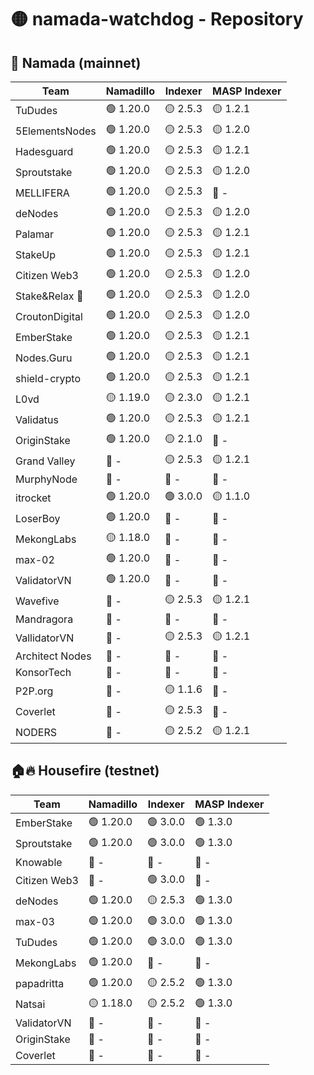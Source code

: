 # 🟡 namada-watchdog - Repository

## 🚀 Namada (mainnet)

| Team | Namadillo | Indexer | MASP Indexer |
|-|-|-|-|
| TuDudes | 🟢 1.20.0 | 🟡 2.5.3 | 🟡 1.2.1 |
| 5ElementsNodes | 🟢 1.20.0 | 🟡 2.5.3 | 🟡 1.2.0 |
| Hadesguard | 🟢 1.20.0 | 🟡 2.5.3 | 🟡 1.2.1 |
| Sproutstake | 🟢 1.20.0 | 🟡 2.5.3 | 🟡 1.2.0 |
| MELLIFERA | 🟢 1.20.0 | 🟡 2.5.3 | 🔴 - |
| deNodes | 🟢 1.20.0 | 🟡 2.5.3 | 🟡 1.2.0 |
| Palamar | 🟢 1.20.0 | 🟡 2.5.3 | 🟡 1.2.1 |
| StakeUp | 🟢 1.20.0 | 🟡 2.5.3 | 🟡 1.2.1 |
| Citizen Web3 | 🟢 1.20.0 | 🟡 2.5.3 | 🟡 1.2.0 |
| Stake&Relax 🦥 | 🟢 1.20.0 | 🟡 2.5.3 | 🟡 1.2.0 |
| CroutonDigital | 🟢 1.20.0 | 🟡 2.5.3 | 🟡 1.2.0 |
| EmberStake | 🟢 1.20.0 | 🟡 2.5.3 | 🟡 1.2.1 |
| Nodes.Guru | 🟢 1.20.0 | 🟡 2.5.3 | 🟡 1.2.1 |
| shield-crypto | 🟢 1.20.0 | 🟡 2.5.3 | 🟡 1.2.1 |
| L0vd | 🟡 1.19.0 | 🟡 2.3.0 | 🟡 1.2.1 |
| Validatus | 🟢 1.20.0 | 🟡 2.5.3 | 🟡 1.2.1 |
| OriginStake | 🟢 1.20.0 | 🟡 2.1.0 | 🔴 - |
| Grand Valley | 🔴 - | 🟡 2.5.3 | 🟡 1.2.1 |
| MurphyNode | 🔴 - | 🔴 - | 🔴 - |
| itrocket | 🟢 1.20.0 | 🟢 3.0.0 | 🟡 1.1.0 |
| LoserBoy | 🟢 1.20.0 | 🔴 - | 🔴 - |
| MekongLabs | 🟡 1.18.0 | 🔴 - | 🔴 - |
| max-02 | 🟢 1.20.0 | 🔴 - | 🔴 - |
| ValidatorVN | 🟢 1.20.0 | 🔴 - | 🔴 - |
| Wavefive | 🔴 - | 🟡 2.5.3 | 🟡 1.2.1 |
| Mandragora | 🔴 - | 🔴 - | 🔴 - |
| VallidatorVN | 🔴 - | 🟡 2.5.3 | 🟡 1.2.1 |
| Architect Nodes | 🔴 - | 🔴 - | 🔴 - |
| KonsorTech | 🔴 - | 🔴 - | 🔴 - |
| P2P.org | 🔴 - | 🟡 1.1.6 | 🔴 - |
| Coverlet | 🔴 - | 🟡 2.5.3 | 🔴 - |
| NODERS | 🔴 - | 🟡 2.5.2 | 🟡 1.2.1 |

## 🏠🔥 Housefire (testnet)

| Team | Namadillo | Indexer | MASP Indexer |
|-|-|-|-|
| EmberStake | 🟢 1.20.0 | 🟢 3.0.0 | 🟢 1.3.0 |
| Sproutstake | 🟢 1.20.0 | 🟢 3.0.0 | 🟢 1.3.0 |
| Knowable | 🔴 - | 🔴 - | 🔴 - |
| Citizen Web3 | 🔴 - | 🟢 3.0.0 | 🔴 - |
| deNodes | 🟢 1.20.0 | 🟡 2.5.3 | 🟢 1.3.0 |
| max-03 | 🟢 1.20.0 | 🟢 3.0.0 | 🟢 1.3.0 |
| TuDudes | 🟢 1.20.0 | 🟢 3.0.0 | 🟢 1.3.0 |
| MekongLabs | 🟢 1.20.0 | 🔴 - | 🔴 - |
| papadritta | 🟢 1.20.0 | 🟡 2.5.2 | 🟢 1.3.0 |
| Natsai | 🟡 1.18.0 | 🟡 2.5.2 | 🟢 1.3.0 |
| ValidatorVN | 🔴 - | 🔴 - | 🔴 - |
| OriginStake | 🔴 - | 🔴 - | 🔴 - |
| Coverlet | 🔴 - | 🔴 - | 🔴 - |

